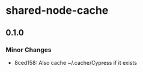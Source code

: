 # shared-node-cache

## 0.1.0

### Minor Changes

-   8ced158: Also cache ~/.cache/Cypress if it exists

